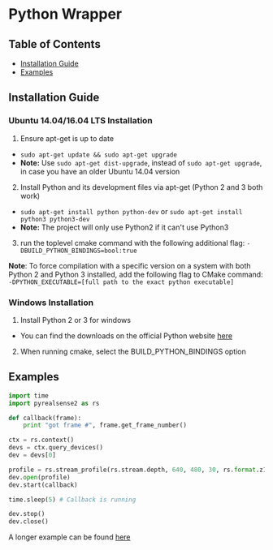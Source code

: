 # Python Wrapper

## Table of Contents
* [Installation Guide](#installation-guide)
* [Examples](#examples)

## Installation Guide

### Ubuntu 14.04/16.04 LTS Installation
1. Ensure apt-get is up to date
  * `sudo apt-get update && sudo apt-get upgrade`
  * **Note:** Use `sudo apt-get dist-upgrade`, instead of `sudo apt-get upgrade`, in case you have an older Ubuntu 14.04 version
2. Install Python and its development files via apt-get (Python 2 and 3 both work)
  * `sudo apt-get install python python-dev` or `sudo apt-get install python3 python3-dev`
  * **Note:** The project will only use Python2 if it can't use Python3
3. run the toplevel cmake command with the following additional flag: `-DBUILD_PYTHON_BINDINGS=bool:true`

**Note**: To force compilation with a specific version on a system with both Python 2 and Python 3 installed, add the following flag to CMake command:
`-DPYTHON_EXECUTABLE=[full path to the exact python executable]`

### Windows Installation
1. Install Python 2 or 3 for windows
  * You can find the downloads on the official Python website [here](https://www.python.org/downloads/windows/)
2. When running cmake, select the BUILD_PYTHON_BINDINGS option

## Examples
```python
import time
import pyrealsense2 as rs

def callback(frame):
    print "got frame #", frame.get_frame_number()

ctx = rs.context()
devs = ctx.query_devices()
dev = devs[0]

profile = rs.stream_profile(rs.stream.depth, 640, 480, 30, rs.format.z16)
dev.open(profile)
dev.start(callback)

time.sleep(5) # Callback is running

dev.stop()
dev.close()
```

A longer example can be found [here](../examples/python-tutorial-1-depth.py)
